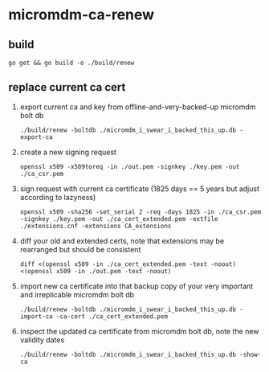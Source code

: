 # micromdm-ca-renew

## build

`go get && go build -o ./build/renew`

## replace current ca cert

1. export current ca and key from offline-and-very-backed-up micromdm bolt db

    `./build/renew -boltdb ./micromdm_i_swear_i_backed_this_up.db -export-ca`

1. create a new signing request

    `openssl x509 -x509toreq -in ./out.pem -signkey ./key.pem -out ./ca_csr.pem`

1. sign request with current ca certificate (1825 days == 5 years but adjust according to lazyness)

    `openssl x509 -sha256 -set_serial 2 -req -days 1825 -in ./ca_csr.pem -signkey ./key.pem -out ./ca_cert_extended.pem -extfile ./extensions.cnf -extensions CA_extensions`

1. diff your old and extended certs, note that extensions may be rearranged but should be consistent

    `diff <(openssl x509 -in ./ca_cert_extended.pem -text -noout) <(openssl x509 -in ./out.pem -text -noout)`

1. import new ca certificate into that backup copy of your very important and irreplicable micromdm bolt db

    `./build/renew -boltdb ./micromdm_i_swear_i_backed_this_up.db -import-ca -ca-cert ./ca_cert_extended.pem`

1. inspect the updated ca certificate from micromdm bolt db, note the new validity dates

    `./build/renew -boltdb ./micromdm_i_swear_i_backed_this_up.db -show-ca`
